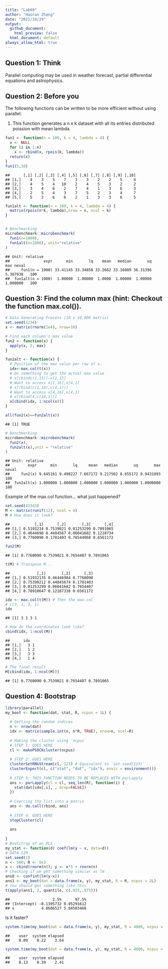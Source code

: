 ```yaml
---
title: "Lab09"
author: "Haoran Zhang"
date: "2021/10/29"
output:
  github_document:
    html_preview: false
  html_document: default
always_allow_html: true
---
```

## Question 1: Think
Parallel computing may be used in weather forecast, partial differential equations and astrophysics.

## Question 2: Before you
The following functions can be written to be more efficient without using parallel:
1. This function generates a n x k dataset with all its entries distributed poission with mean lambda.

```r
fun1 <- function(n = 100, k = 4, lambda = 4) {
  x <- NULL
  for (i in 1:n)
    x <- rbind(x, rpois(k, lambda))
  return(x)
}
fun1(5,10)
```

```
##      [,1] [,2] [,3] [,4] [,5] [,6] [,7] [,8] [,9] [,10]
## [1,]    4    3    5    7    3    3    2    2    5     4
## [2,]    4    5    4   10    2    4    5    3    2     2
## [3,]    3    4    6    2    7    4    1    3    6     3
## [4,]    2    5    4    3    7    5    2    3    4     7
## [5,]    5    3    6    6    2    1    3    3    6     5
```


```r
fun1alt <- function(n = 100, k = 4, lambda = 4) {
  matrix(rpois(n*k, lambda),nrow = n, ncol = k)
}


# Benchmarking
microbenchmark::microbenchmark(
  fun1(n=1000),
  fun1alt(n=1000), unit="relative"
)
```

```
## Unit: relative
##               expr      min       lq    mean   median       uq      max neval
##     fun1(n = 1000) 33.41145 33.34858 33.2662 33.16009 36.31396 5.307938   100
##  fun1alt(n = 1000)  1.00000  1.00000  1.0000  1.00000  1.00000 1.000000   100
```

## Question 3: Find the column max (hint: Checkout the function max.col()).

```r
# Data Generating Process (10 x 10,000 matrix)
set.seed(1234)
x <- matrix(rnorm(1e4), nrow=10)

# Find each column's max value
fun2 <- function(x) {
  apply(x, 2, max)
}

fun2alt <- function(x) {
  # Position of the max value per row of x.
  idx<-max.col(t(x))
  # Do something to get the actual max value
  # x[cbindc(1,15)]-x[1,15]
  # Want to access x[1,16],x[4,1]
  # x[rbind(c(1,16),c(4,1))]
  # Want to access x[4,16],x[4,1]
  # x[rbind(4,c(16,1))]
  x[cbind(idx, 1:ncol(x))]
}

all(fun2(x)==fun2alt(x))
```

```
## [1] TRUE
```

```r
# Benchmarking
microbenchmark::microbenchmark(
  fun2(x),
  fun2alt(x),unit = "relative"
)
```

```
## Unit: relative
##        expr      min       lq     mean   median       uq       max neval
##     fun2(x) 9.645161 9.498227 7.667172 9.217502 8.655172 0.9431093   100
##  fun2alt(x) 1.000000 1.000000 1.000000 1.000000 1.000000 1.0000000   100
```

Example of the max.col function... what just happened?


```r
set.seed(42343)
M <- matrix(runif(12), ncol = 4)
M # How does it look?
```

```
##           [,1]      [,2]       [,3]      [,4]
## [1,] 0.5193214 0.7539021 0.01253299 0.7891065
## [2,] 0.4644698 0.4484567 0.06041682 0.1218734
## [3,] 0.7760090 0.1781403 0.76544068 0.6561172
```

```r
fun2(M)
```

```
## [1] 0.7760090 0.7539021 0.7654407 0.7891065
```

```r
t(M) # Transpose M...
```

```
##            [,1]       [,2]      [,3]
## [1,] 0.51932135 0.46446984 0.7760090
## [2,] 0.75390212 0.44845674 0.1781403
## [3,] 0.01253299 0.06041682 0.7654407
## [4,] 0.78910647 0.12187338 0.6561172
```

```r
idx <- max.col(t(M)) # Then the max.col
# c(3, 1, 3, 1)
idx
```

```
## [1] 3 1 3 1
```

```r
# How do the coordinates look like?
cbind(idx, 1:ncol(M))
```

```
##      idx  
## [1,]   3 1
## [2,]   1 2
## [3,]   3 3
## [4,]   1 4
```

```r
# The final result
M[cbind(idx, 1:ncol(M))]
```

```
## [1] 0.7760090 0.7539021 0.7654407 0.7891065
```

## Question 4: Bootstrap


```r
library(parallel)
my_boot <- function(dat, stat, R, ncpus = 1L) {
  
  # Getting the random indices
  n <- nrow(dat)
  idx <- matrix(sample.int(n, n*R, TRUE), nrow=n, ncol=R)
 
  # Making the cluster using `ncpus`
  # STEP 1: GOES HERE
  cl <- makePSOCKcluster(ncpus)
  
  # STEP 2: GOES HERE
  clusterSetRNGStream(cl, 123) # Equivalent to `set.seed(123)`
  clusterExport(cl, c("stat", "dat", "idx"), envir = environment())
  
  # STEP 3: THIS FUNCTION NEEDS TO BE REPLACES WITH parLapply
  ans <- parLapply(cl = cl, seq_len(R), function(i) {
    stat(dat[idx[,i], , drop=FALSE])
  })
  
  # Coercing the list into a matrix
  ans <- do.call(rbind, ans)
  
  # STEP 4: GOES HERE
  stopCluster(cl)
  
  ans
  
}
# Bootstrap of an OLS
my_stat <- function(d) coef(lm(y ~ x, data=d))
# DATA SIM
set.seed(1)
n <- 500; R <- 5e3
x <- cbind(rnorm(n)); y <- x*5 + rnorm(n)
# Checking if we get something similar as lm
ans0 <- confint(lm(y~x))
ans1 <- my_boot(dat = data.frame(x, y), my_stat, R = R, ncpus = 2L)
# You should get something like this
t(apply(ans1, 2, quantile, c(.025,.975)))
```

```
##                   2.5%      97.5%
## (Intercept) -0.1395732 0.05291612
## x            4.8686527 5.04503468
```

Is it faster?


```r
system.time(my_boot(dat = data.frame(x, y), my_stat, R = 4000, ncpus = 1L))
```

```
##    user  system elapsed 
##    0.09    0.22    3.64
```

```r
system.time(my_boot(dat = data.frame(x, y), my_stat, R = 4000, ncpus = 2L))
```

```
##    user  system elapsed 
##    0.13    0.39    2.41
```
